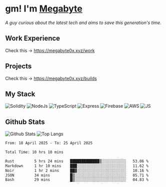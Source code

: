 # gm! I'm [Megabyte](https://megabyte0x.xyz/)

*A guy curious about the latest tech and aims to save this generation's time.*

## Work Experience

Check this -> https://megabyte0x.xyz/work

## Projects

Check this -> https://megabyte0x.xyz/builds

## My Stack

![Solidity](https://img.shields.io/badge/solidity-grey?style=for-the-badge&logo=solidity&logoColor=Green)
![NodeJs](https://img.shields.io/badge/NODE_JS-grey?style=for-the-badge&logo=nodedotjs&logoColor=Green)
![TypeScript](https://img.shields.io/badge/TS-grey?style=for-the-badge&logo=typescript&logoColor=Green)
![Express](https://img.shields.io/badge/EXPRESS-grey?style=for-the-badge&logo=EXPRESS&logoColor=Green)
![Firebase](https://img.shields.io/badge/EXPRESS-grey?style=for-the-badge&logo=EXPRESS&logoColor=Green)
![AWS](https://img.shields.io/badge/AWS-grey?style=for-the-badge&logo=amazonaws&logoColor=Yellow)
![JS](https://img.shields.io/badge/JS-grey?style=for-the-badge&logo=javascript&logoColor=Green)

## Github Stats

![Github Stats](https://github-readme-stats.vercel.app/api?username=megabyte0x&show_icons=true&theme=dark&hide_border=true&bg_color=0D1117) ![Top Langs](https://github-readme-stats.vercel.app/api/top-langs/?username=megabyte0x&layout=compact&theme=dark)

<!--START_SECTION:waka-->

```txt
From: 18 April 2025 - To: 25 April 2025

Total Time: 10 hrs 10 mins

Rust         5 hrs 24 mins   █████████████▒░░░░░░░░░░░   53.06 %
Markdown     1 hr 10 mins    ███░░░░░░░░░░░░░░░░░░░░░░   11.62 %
Noir         1 hr 2 mins     ██▓░░░░░░░░░░░░░░░░░░░░░░   10.16 %
JSON         34 mins         █▒░░░░░░░░░░░░░░░░░░░░░░░   05.71 %
Bash         29 mins         █▒░░░░░░░░░░░░░░░░░░░░░░░   04.83 %
```

<!--END_SECTION:waka-->



